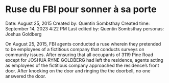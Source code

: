 # Ruse du FBI pour sonner à sa porte

Date: August 25, 2015
Created by: Quentin Sombsthay
Created time: September 14, 2023 4:22 PM
Last edited by: Quentin Sombsthay
personas: Joshua Goldberg

On August 25, 2015, FBI agents conducted a ruse wherein they
pretended to be employees of a fictitious company that conducts surveys on community issues. After ensuring that all occupants of 3119 Pine Road except for JOSHUA RYNE GOLDBERG had left the residence, agents acting as employees of the fictitious company approached the residence’s front door. After knocking on the door and ringing the the doorbell, no one answered the door.